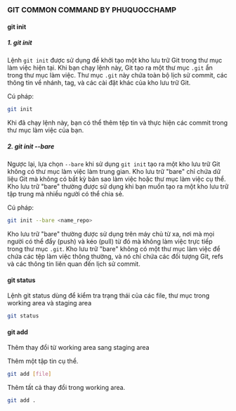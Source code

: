 ### GIT COMMON COMMAND BY PHUQUOCCHAMP

#### git init

##### 1. git init

Lệnh `git init` được sử dụng để khởi tạo một kho lưu trữ Git trong thư mục làm việc hiện tại. Khi bạn chạy lệnh này, Git tạo ra một thư mục `.git` ẩn trong thư mục làm việc. Thư mục `.git` này chứa toàn bộ lịch sử commit, các thông tin về nhánh, tag, và các cài đặt khác của kho lưu trữ Git.

Cú pháp:

```bash
git init
```

Khi đã chạy lệnh này, bạn có thể thêm tệp tin và thực hiện các commit trong thư mục làm việc của bạn.

##### 2. git init --bare

Ngược lại, lựa chọn `--bare` khi sử dụng `git init` tạo ra một kho lưu trữ Git không có thư mục làm việc làm trung gian. Kho lưu trữ "bare" chỉ chứa dữ liệu Git mà không có bất kỳ bản sao làm việc hoặc thư mục làm việc cụ thể. Kho lưu trữ "bare" thường được sử dụng khi bạn muốn tạo ra một kho lưu trữ tập trung mà nhiều người có thể chia sẻ.

Cú pháp:

```bash
git init --bare <name_repo>
```

Kho lưu trữ "bare" thường được sử dụng trên máy chủ từ xa, nơi mà mọi người có thể đẩy (push) và kéo (pull) từ đó mà không làm việc trực tiếp trong thư mục `.git`. Kho lưu trữ "bare" không có một thư mục làm việc để chứa các tệp làm việc thông thường, và nó chỉ chứa các đối tượng Git, refs và các thông tin liên quan đến lịch sử commit.

#### git status

Lệnh git status dùng để kiểm tra trạng thái của các file, thư mục trong working area và staging area

```bash
git status
```

#### git add

Thêm thay đổi từ working area sang staging area

Thêm một tập tin cụ thể.

```bash
git add [file]
```

Thêm tất cả thay đổi trong working area.

```bash
git add .
```
